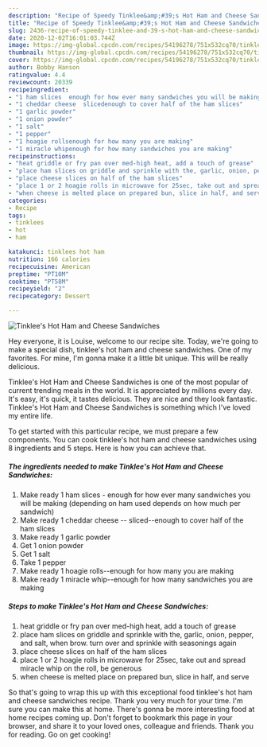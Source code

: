 ```yaml
---
description: "Recipe of Speedy Tinklee&amp;#39;s Hot Ham and Cheese Sandwiches"
title: "Recipe of Speedy Tinklee&amp;#39;s Hot Ham and Cheese Sandwiches"
slug: 2436-recipe-of-speedy-tinklee-and-39-s-hot-ham-and-cheese-sandwiches
date: 2020-12-02T16:01:03.744Z
image: https://img-global.cpcdn.com/recipes/54196278/751x532cq70/tinklees-hot-ham-and-cheese-sandwiches-recipe-main-photo.jpg
thumbnail: https://img-global.cpcdn.com/recipes/54196278/751x532cq70/tinklees-hot-ham-and-cheese-sandwiches-recipe-main-photo.jpg
cover: https://img-global.cpcdn.com/recipes/54196278/751x532cq70/tinklees-hot-ham-and-cheese-sandwiches-recipe-main-photo.jpg
author: Bobby Hanson
ratingvalue: 4.4
reviewcount: 20339
recipeingredient:
- "1 ham slices  enough for how ever many sandwiches you will be making depending on ham used depends on how much per sandwich"
- "1 cheddar cheese  slicedenough to cover half of the ham slices"
- "1 garlic powder"
- "1 onion powder"
- "1 salt"
- "1 pepper"
- "1 hoagie rollsenough for how many you are making"
- "1 miracle whipenough for how many sandwiches you are making"
recipeinstructions:
- "heat griddle or fry pan over med-high heat, add a touch of grease"
- "place ham slices on griddle and sprinkle with the, garlic, onion, pepper, and salt, when brow. turn over and sprinkle with seasonings again"
- "place cheese slices on half of the ham slices"
- "place 1 or 2 hoagie rolls in microwave for 25sec, take out and spread miracle whip on the roll, be generous"
- "when cheese is melted place on prepared bun, slice in half, and serve"
categories:
- Recipe
tags:
- tinklees
- hot
- ham

katakunci: tinklees hot ham 
nutrition: 166 calories
recipecuisine: American
preptime: "PT10M"
cooktime: "PT58M"
recipeyield: "2"
recipecategory: Dessert

---
```



![Tinklee&#39;s Hot Ham and Cheese Sandwiches](https://img-global.cpcdn.com/recipes/54196278/751x532cq70/tinklees-hot-ham-and-cheese-sandwiches-recipe-main-photo.jpg)

Hey everyone, it is Louise, welcome to our recipe site. Today, we're going to make a special dish, tinklee&#39;s hot ham and cheese sandwiches. One of my favorites. For mine, I'm gonna make it a little bit unique. This will be really delicious.



Tinklee&#39;s Hot Ham and Cheese Sandwiches is one of the most popular of current trending meals in the world. It is appreciated by millions every day. It's easy, it's quick, it tastes delicious. They are nice and they look fantastic. Tinklee&#39;s Hot Ham and Cheese Sandwiches is something which I've loved my entire life.


To get started with this particular recipe, we must prepare a few components. You can cook tinklee&#39;s hot ham and cheese sandwiches using 8 ingredients and 5 steps. Here is how you can achieve that.

<!--inarticleads1-->

##### The ingredients needed to make Tinklee&#39;s Hot Ham and Cheese Sandwiches:

1. Make ready 1 ham slices - enough for how ever many sandwiches you will be making (depending on ham used depends on how much per sandwich)
1. Make ready 1 cheddar cheese -- sliced--enough to cover half of the ham slices
1. Make ready 1 garlic powder
1. Get 1 onion powder
1. Get 1 salt
1. Take 1 pepper
1. Make ready 1 hoagie rolls--enough for how many you are making
1. Make ready 1 miracle whip--enough for how many sandwiches you are making




<!--inarticleads2-->

##### Steps to make Tinklee&#39;s Hot Ham and Cheese Sandwiches:

1. heat griddle or fry pan over med-high heat, add a touch of grease
1. place ham slices on griddle and sprinkle with the, garlic, onion, pepper, and salt, when brow. turn over and sprinkle with seasonings again
1. place cheese slices on half of the ham slices
1. place 1 or 2 hoagie rolls in microwave for 25sec, take out and spread miracle whip on the roll, be generous
1. when cheese is melted place on prepared bun, slice in half, and serve




So that's going to wrap this up with this exceptional food tinklee&#39;s hot ham and cheese sandwiches recipe. Thank you very much for your time. I'm sure you can make this at home. There's gonna be more interesting food at home recipes coming up. Don't forget to bookmark this page in your browser, and share it to your loved ones, colleague and friends. Thank you for reading. Go on get cooking!
